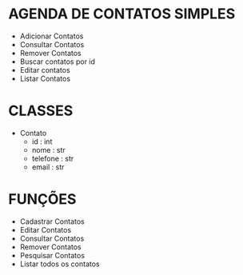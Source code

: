 # AGENDA DE CONTATOS SIMPLES

- Adicionar Contatos
- Consultar Contatos
- Remover Contatos
- Buscar contatos por id
- Editar contatos
- Listar Contatos

# CLASSES

- Contato
    - id : int
    - nome : str
    - telefone : str
    - email : str

# FUNÇÕES

- Cadastrar Contatos 
- Editar Contatos
- Consultar Contatos
- Remover Contatos
- Pesquisar Contatos
- Listar todos os contatos